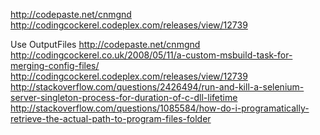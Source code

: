 ﻿http://codepaste.net/cnmgnd
http://codingcockerel.codeplex.com/releases/view/12739

Use OutputFiles
    http://codepaste.net/cnmgnd
    http://codingcockerel.co.uk/2008/05/11/a-custom-msbuild-task-for-merging-config-files/
    http://codingcockerel.codeplex.com/releases/view/12739
    http://stackoverflow.com/questions/2426494/run-and-kill-a-selenium-server-singleton-process-for-duration-of-c-dll-lifetime
    http://stackoverflow.com/questions/1085584/how-do-i-programatically-retrieve-the-actual-path-to-program-files-folder


